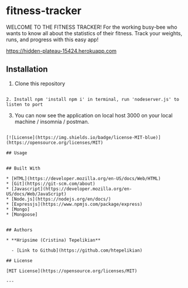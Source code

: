# fitness-tracker

WELCOME TO THE FITNESS TRACKER!
For the working busy-bee who wants to know all about the statistics of their fitness. Track your weights, runs, and progress with this easy app!

https://hidden-plateau-15424.herokuapp.com



## Installation

 1. Clone this repository

  ```

 2. Install npm 'install npm i' in terminal, run 'nodeserver.js' to listen to port

  ```

 3. You can now see the application on local host 3000 on your local machine / insomnia / postman.

  ```

 [![License](https://img.shields.io/badge/license-MIT-blue)](https://opensource.org/licenses/MIT)

## Usage


## Built With

* [HTML](https://developer.mozilla.org/en-US/docs/Web/HTML)
* [Git](https://git-scm.com/about)
* [Javascript](https://developer.mozilla.org/en-US/docs/Web/JavaScript)
* [Node.js](https://nodejs.org/en/docs/)
* [Expressjs](https://www.npmjs.com/package/express)
* [Mongo]
* [Mongoose]


## Authors

* **Hripsime (Cristina) Tepelikian** 

    - [Link to Github](https://github.com/htepelikian)

## License
  
 [MIT License](https://opensource.org/licenses/MIT)
  
  ---



